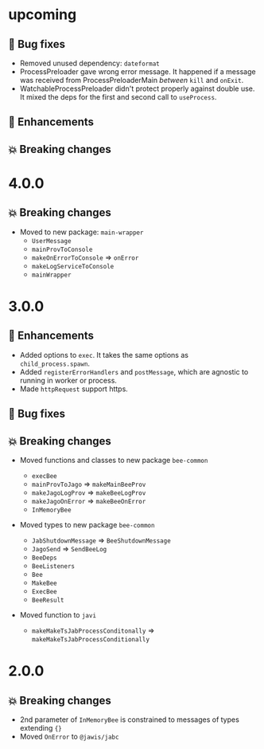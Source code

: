 # upcoming

## :bug: Bug fixes

- Removed unused dependency: `dateformat`
- ProcessPreloader gave wrong error message. It happened if a message was
  received from ProcessPreloaderMain _between_ `kill` and `onExit`.
- WatchableProcessPreloader didn't protect properly against double use. It mixed
  the deps for the first and second call to `useProcess`.

## :tada: Enhancements

## :boom: Breaking changes

# 4.0.0

## :boom: Breaking changes

- Moved to new package: `main-wrapper`
  - `UserMessage`
  - `mainProvToConsole`
  - `makeOnErrorToConsole` => `onError`
  - `makeLogServiceToConsole`
  - `mainWrapper`

# 3.0.0

## :tada: Enhancements

- Added options to `exec`. It takes the same options as `child_process.spawn`.
- Added `registerErrorHandlers` and `postMessage`, which are agnostic to running
  in worker or process.
- Made `httpRequest` support https.

## :bug: Bug fixes

## :boom: Breaking changes

- Moved functions and classes to new package `bee-common`

  - `execBee`
  - `mainProvToJago` => `makeMainBeeProv`
  - `makeJagoLogProv` => `makeBeeLogProv`
  - `makeJagoOnError` => `makeBeeOnError`
  - `InMemoryBee`

- Moved types to new package `bee-common`

  - `JabShutdownMessage` => `BeeShutdownMessage`
  - `JagoSend` => `SendBeeLog`
  - `BeeDeps`
  - `BeeListeners`
  - `Bee`
  - `MakeBee`
  - `ExecBee`
  - `BeeResult`

- Moved function to `javi`
  - `makeMakeTsJabProcessConditonally` => `makeMakeTsJabProcessConditionally`

# 2.0.0

## :boom: Breaking changes

- 2nd parameter of `InMemoryBee` is constrained to messages of types extending
  `{}`
- Moved `OnError` to `@jawis/jabc`
